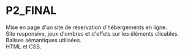 # P2_FINAL  

Mise en page d'un site de réservation d'hébergements en ligne.  
Site responsive, jeux d'ombres et d'effets sur les éléments clicables.  
Balises sémantiques utilisées.  
HTML et CSS.
